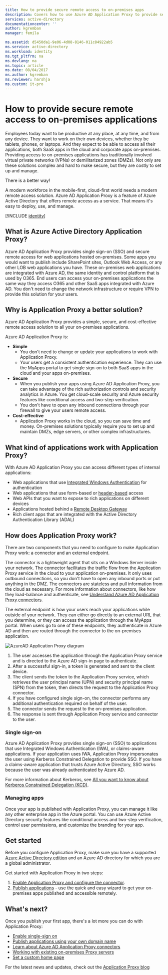 ```yaml
---
title: How to provide secure remote access to on-premises apps
description: Covers how to use Azure AD Application Proxy to provide secure remote access to your on-premises apps.
services: active-directory
documentationcenter: ''
author: kgremban
manager: femila

ms.assetid: d5450da1-9e06-4d08-8146-011c84922ab5
ms.service: active-directory
ms.workload: identity
ms.tgt_pltfrm: na
ms.devlang: na
ms.topic: article
ms.date: 08/04/2017
ms.author: kgremban
ms.reviewer: harshja
ms.custom: it-pro
---
```


# How to provide secure remote access to on-premises applications

Employees today want to be productive at any place, at any time, and from any device. They want to work on their own devices, whether they be tablets, phones, or laptops. And they expect to be able to access all their applications, both SaaS apps in the cloud and corporate apps on-premises. Providing access to on-premises applications has traditionally involved virtual private networks (VPNs) or demilitarized zones (DMZs). Not only are these solutions complex and hard to make secure, but they are costly to set up and manage.

There is a better way!

A modern workforce in the mobile-first, cloud-first world needs a modern remote access solution. Azure AD Application Proxy is a feature of Azure Active Directory that offers remote access as a service. That means it's easy to deploy, use, and manage.

[!INCLUDE [identity](../../includes/azure-ad-licenses.md)]

## What is Azure Active Directory Application Proxy?
Azure AD Application Proxy provides single sign-on (SSO) and secure remote access for web applications hosted on-premises. Some apps you would want to publish include SharePoint sites, Outlook Web Access, or any other LOB web applications you have. These on-premises web applications are integrated with Azure AD, the same identity and control platform that is used by O365. End users can access your on-premises applications the same way they access O365 and other SaaS apps integrated with Azure AD. You don't need to change the network infrastructure or require VPN to provide this solution for your users.

## Why is Application Proxy a better solution?
Azure AD Application Proxy provides a simple, secure, and cost-effective remote access solution to all your on-premises applications.

Azure AD Application Proxy is:

* **Simple**
   * You don't need to change or update your applications to work with Application Proxy. 
   * Your users get a consistent authentication experience. They can use the MyApps portal to get single sign-on to both SaaS apps in the cloud and your apps on-premises. 
* **Secure**
   * When you publish your apps using Azure AD Application Proxy, you can take advantage of the rich authorization controls and security analytics in Azure. You get cloud-scale security and Azure security features like conditional access and two-step verification.
   * You don't have to open any inbound connections through your firewall to give your users remote access. 
* **Cost-effective**
   * Application Proxy works in the cloud, so you can save time and money. On-premises solutions typically require you to set up and maintain DMZs, edge servers, or other complex infrastructures.  

## What kind of applications work with Application Proxy?
With Azure AD Application Proxy you can access different types of internal applications:

* Web applications that use [Integrated Windows Authentication](active-directory-application-proxy-sso-using-kcd.md) for authentication  
* Web applications that use form-based or [header-based](application-proxy-ping-access.md) access  
* Web APIs that you want to expose to rich applications on different devices  
* Applications hosted behind a [Remote Desktop Gateway](application-proxy-publish-remote-desktop.md)  
* Rich client apps that are integrated with the Active Directory Authentication Library (ADAL)

## How does Application Proxy work?
There are two components that you need to configure to make Application Proxy work: a connector and an external endpoint. 

The connector is a lightweight agent that sits on a Windows Server inside your network. The connector facilitates the traffic flow from the Application Proxy service in the cloud to your application on-premises. It only uses outbound connections, so you don't have to open any inbound ports or put anything in the DMZ. The connectors are stateless and pull information from the cloud as necessary. For more information about connectors, like how they load-balance and authenticate, see [Understand Azure AD Application Proxy connectors](application-proxy-understand-connectors.md). 

The external endpoint is how your users reach your applications while outside of your network. They can either go directly to an external URL that you determine, or they can access the application through the MyApps portal. When users go to one of these endpoints, they authenticate in Azure AD and then are routed through the connector to the on-premises application.

 ![AzureAD Application Proxy diagram](./media/active-directory-application-proxy-get-started/azureappproxxy.png)

1. The user accesses the application through the Application Proxy service and is directed to the Azure AD sign-in page to authenticate.
2. After a successful sign-in, a token is generated and sent to the client device.
3. The client sends the token to the Application Proxy service, which retrieves the user principal name (UPN) and security principal name (SPN) from the token, then directs the request to the Application Proxy connector.
4. If you have configured single sign-on, the connector performs any additional authentication required on behalf of the user.
5. The connector sends the request to the on-premises application.  
6. The response is sent through Application Proxy service and connector to the user.

### Single sign-on
Azure AD Application Proxy provides single sign-on (SSO) to applications that use Integrated Windows Authentication (IWA), or claims-aware applications. If your application uses IWA, Application Proxy impersonates the user using Kerberos Constrained Delegation to provide SSO. If you have a claims-aware application that trusts Azure Active Directory, SSO works because the user was already authenticated by Azure AD.

For more information about Kerberos, see [All you want to know about Kerberos Constrained Delegation (KCD)](https://blogs.technet.microsoft.com/applicationproxyblog/2015/09/21/all-you-want-to-know-about-kerberos-constrained-delegation-kcd).

### Managing apps
Once your app is published with Application Proxy, you can manage it like any other enterprise app in the Azure portal. You can use Azure Active Directory security features like conditional access and two-step verification, control user permissions, and customize the branding for your app. 

## Get started

Before you configure Application Proxy, make sure you have a supported [Azure Active Directory edition](https://azure.microsoft.com/pricing/details/active-directory/) and an Azure AD directory for which you are a global administrator.

Get started with Application Proxy in two steps:

1. [Enable Application Proxy and configure the connector](active-directory-application-proxy-enable.md).    
2. [Publish applications](active-directory-application-proxy-publish.md) - use the quick and easy wizard to get your on-premises apps published and accessible remotely.

## What's next?
Once you publish your first app, there's a lot more you can do with Application Proxy:

* [Enable single-sign on](active-directory-application-proxy-sso-using-kcd.md)
* [Publish applications using your own domain name](active-directory-application-proxy-custom-domains.md)
* [Learn about Azure AD Application Proxy connectors](application-proxy-understand-connectors.md)
* [Working with existing on-premises Proxy servers](application-proxy-working-with-proxy-servers.md) 
* [Set a custom home page](application-proxy-office365-app-launcher.md)

For the latest news and updates, check out the [Application Proxy blog](http://blogs.technet.com/b/applicationproxyblog/)

